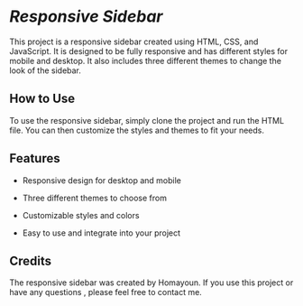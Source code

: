 
# *Responsive Sidebar*
This project is a responsive sidebar created using HTML, CSS, and JavaScript. It is designed to be fully responsive and has different styles for mobile and desktop. It also includes three different themes to change the look of the sidebar.

## How to Use
To use the responsive sidebar, simply clone the project and run the HTML file. You can then customize the styles and themes to fit your needs.

## Features
 - Responsive design for desktop and mobile

 - Three different themes to choose from

 - Customizable styles and colors

 - Easy to use and integrate into your project

## Credits
The responsive sidebar was created by Homayoun. If you use this project or have any questions , please feel free to contact me.
